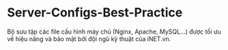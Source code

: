 # Server-Configs-Best-Practice
Bộ sưu tập các file cấu hình máy chủ (Nginx, Apache, MySQL...) được tối ưu về hiệu năng và bảo mật bởi đội ngũ kỹ thuật của iNET.vn.
